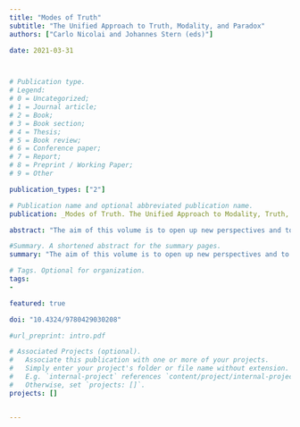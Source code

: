 ```yaml
---
title: "Modes of Truth"
subtitle: "The Unified Approach to Truth, Modality, and Paradox"
authors: ["Carlo Nicolai and Johannes Stern (eds)"]

date: 2021-03-31



# Publication type.
# Legend:
# 0 = Uncategorized;
# 1 = Journal article;
# 2 = Book;
# 3 = Book section;
# 4 = Thesis;
# 5 = Book review;
# 6 = Conference paper;
# 7 = Report;
# 8 = Preprint / Working Paper;
# 9 = Other

publication_types: ["2"]

# Publication name and optional abbreviated publication name.
publication: _Modes of Truth. The Unified Approach to Modality, Truth, and Paradox_; Nicolai, C. and Stern, J. (eds.), Routledge, 2021. Open Access Publication"

abstract: "The aim of this volume is to open up new perspectives and to raise new research questions about a unified approach to truth, modalities, and propositional attitudes. The volume’s essays are grouped thematically around different research questions. The first theme concerns the tension between the theoretical role of the truth predicate in semantics and its expressive function in language. The second theme of the volume concerns the interaction of truth with modal and doxastic notions. The third theme covers higher-order solutions to the semantic and modal paradoxes, providing an alternative to first-order solutions embraced in the first two themes. This book will be of interest to researchers working in epistemology, logic, philosophy of logic, philosophy of language, philosophy of mathematics, and semantics."

#Summary. A shortened abstract for the summary pages.
summary: "The aim of this volume is to open up new perspectives and to raise new research questions about a unified approach to truth, modalities, and propositional attitudes."

# Tags. Optional for organization.
tags:
-

featured: true

doi: "10.4324/9780429030208"

#url_preprint: intro.pdf

# Associated Projects (optional).
#   Associate this publication with one or more of your projects.
#   Simply enter your project's folder or file name without extension.
#   E.g. `internal-project` references `content/project/internal-project/index.md`.
#   Otherwise, set `projects: []`.
projects: []


---
```

